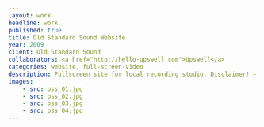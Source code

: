 ```yaml
---
layout: work
headline: work
published: true
title: Old Standard Sound Website
year: 2009
client: Old Standard Sound
collaborators: <a href="http://hello-upswell.com">Upswell</a>
categories: website, full-screen-video
description: Fullscreen site for local recording studio. Disclaimer! - This site was recently re-built using HTML5 and JavaScript. I had no part in the re-build.
images:
    - src: oss_01.jpg
    - src: oss_02.jpg
    - src: oss_03.jpg
    - src: oss_04.jpg
---
```

